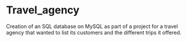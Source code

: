 # Travel_agency
Creation of an SQL database on MySQL as part of a project for a travel agency that wanted to list its customers and the different trips it offered.
